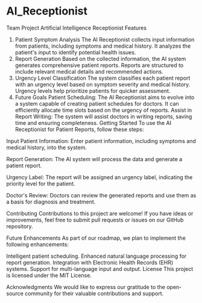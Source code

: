 # AI_Receptionist
Team Project Artificial Intelligence Receptionist
Features
1. Patient Symptom Analysis
The AI Receptionist collects input information from patients, including symptoms and medical history.
It analyzes the patient's input to identify potential health issues.
2. Report Generation
Based on the collected information, the AI system generates comprehensive patient reports.
Reports are structured to include relevant medical details and recommended actions.
3. Urgency Level Classification
The system classifies each patient report with an urgency level based on symptom severity and medical history.
Urgency levels help prioritize patients for quicker assessment.
4. Future Goals
Patient Scheduling: The AI Receptionist aims to evolve into a system capable of creating patient schedules for doctors. It can efficiently allocate time slots based on the urgency of reports.
Assist in Report Writing: The system will assist doctors in writing reports, saving time and ensuring completeness.
Getting Started
To use the AI Receptionist for Patient Reports, follow these steps:

Input Patient Information: Enter patient information, including symptoms and medical history, into the system.

Report Generation: The AI system will process the data and generate a patient report.

Urgency Label: The report will be assigned an urgency label, indicating the priority level for the patient.

Doctor's Review: Doctors can review the generated reports and use them as a basis for diagnosis and treatment.

Contributing
Contributions to this project are welcome! If you have ideas or improvements, feel free to submit pull requests or issues on our GitHub repository.

Future Enhancements
As part of our roadmap, we plan to implement the following enhancements:

Intelligent patient scheduling.
Enhanced natural language processing for report generation.
Integration with Electronic Health Records (EHR) systems.
Support for multi-language input and output.
License
This project is licensed under the MIT License.

Acknowledgments
We would like to express our gratitude to the open-source community for their valuable contributions and support.


